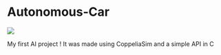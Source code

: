 # Autonomous-Car
![](8road.gif)

My first AI project !
It was made using CoppeliaSim and a simple API in C
